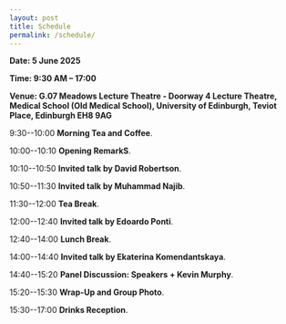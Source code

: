 ```yaml
---
layout: post
title: Schedule
permalink: /schedule/
---
```


**Date: 5 June 2025**

**Time: 9:30 AM – 17:00**

**Venue: G.07 Meadows Lecture Theatre - Doorway 4 Lecture Theatre, Medical School (Old Medical School), University of Edinburgh, Teviot Place, Edinburgh EH8 9AG**

9:30--10:00 **Morning Tea and Coffee**.

10:00--10:10 **Opening RemarkS**.

10:10--10:50 **Invited talk by David Robertson**.

10:50--11:30 **Invited talk by Muhammad Najib**.

11:30--12:00 **Tea Break**.

12:00--12:40 **Invited talk by Edoardo Ponti**.

12:40--14:00 **Lunch Break**.

14:00--14:40 **Invited talk by Ekaterina Komendantskaya**.

14:40--15:20 **Panel Discussion: Speakers + Kevin Murphy**.

15:20--15:30 **Wrap-Up and Group Photo**.

15:30--17:00 **Drinks Reception**.


<!--
The Web Conference 2024 homepage for our workshop is [here](https://ed-nesy.github.io/2025/). The following schedule is based on Anywhere on Earth (AoE).

9:00--9:05AM **Opening remark:** Fengxiang He, on-site, "Online advertising in the AI era"

9:05--9:35AM **Invited talk:** Su Lin Blodgett, virtual, "Two Challenges for Equitable Language Technologies"

9:35--10:05AM **Invited talk:** Song Zuo, on-site, "Automation in Online Advertising Markets: Auctions and Efficiency"

10:05-10:35AM **Invited talk:** Maziar Gomrokchi, on-site, "AdCraft: An Advanced Reinforcement Learning Benchmark Environment for Search Engine Marketing Optimization"

10:35--11:05AM **Invited talk:** Rishabh Mehrotra, virtual, "Differential Impact on Stakeholder Outcomes on Multi-stakeholder Platforms"

11:05--11:35AM **Invited talk:** Olivier Jeunen, virtual, "Learning to Value, Bid for, and Auction Online Advertisements"

12:00--12.20PM **Contributed talk:** Yuzhu Chen, virtual, "Enhancing Diffusion Models through Intelligent Time-Stepping Optimization"

If you have any questions, please contact us via email:<br>
[ed-nesy-24-chairs@googlegroups.com](mailto:ed-nesy-24-chairs@googlegroups.com)
-->